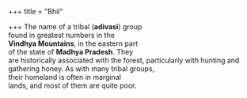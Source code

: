 +++
title = "Bhil"

+++
The name of a tribal (**adivasi**) group  
found in greatest numbers in the  
**Vindhya Mountains**, in the eastern part  
of the state of **Madhya Pradesh**. They  
are historically associated with the forest, particularly with hunting and gathering honey. As with many tribal groups,  
their homeland is often in marginal  
lands, and most of them are quite poor.